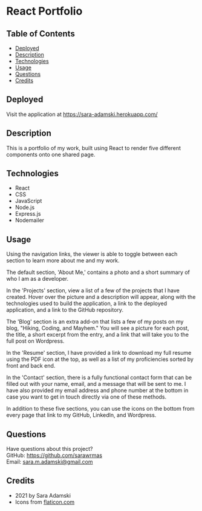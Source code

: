 # React Portfolio

## Table of Contents
* [Deployed](#deployed)
* [Description](#description)
* [Technologies](#technologies)
* [Usage](#usage)
* [Questions](#questions)
* [Credits](#credits)

## Deployed
Visit the application at https://sara-adamski.herokuapp.com/

## Description
This is a portfolio of my work, built using React to render five different components onto one shared page.

## Technologies
* React
* CSS
* JavaScript
* Node.js
* Express.js
* Nodemailer

## Usage
Using the navigation links, the viewer is able to toggle between each section to learn more about me and my work.

The default section, 'About Me,' contains a photo and a short summary of who I am as a developer.

In the 'Projects' section, view a list of a few of the projects that I have created. Hover over the picture and a description will appear, along with the technologies used to build the application, a link to the deployed application, and a link to the GitHub repository.

The 'Blog' section is an extra add-on that lists a few of my posts on my blog, "Hiking, Coding, and Mayhem." You will see a picture for each post, the title, a short excerpt from the entry, and a link that will take you to the full post on Wordpress.

In the 'Resume' section, I have provided a link to download my full resume using the PDF icon at the top, as well as a list of my proficiencies sorted by front and back end.

In the 'Contact' section, there is a fully functional contact form that can be filled out with your name, email, and a message that will be sent to me. I have also provided my email address and phone number at the bottom in case you want to get in touch directly via one of these methods.

In addition to these five sections, you can use the icons on the bottom from every page that link to my GitHub, LinkedIn, and Wordpress.

## Questions
Have questions about this project?  
GitHub: https://github.com/sarawrmas  
Email: sara.m.adamski@gmail.com

## Credits
* 2021 by Sara Adamski
* Icons from [flaticon.com](https://www.flaticon.com/)